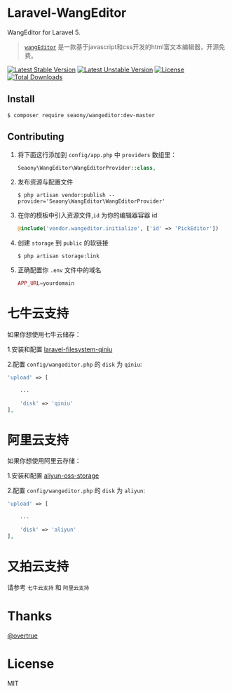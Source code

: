 # Laravel-WangEditor

WangEditor for Laravel 5.

>  [`wangEditor`](http://www.wangEditor.com) 是一款基于javascript和css开发的html富文本编辑器，开源免费。

[![Latest Stable Version](https://poser.pugx.org/seaony/wangeditor/v/stable.svg?format=flat-square)](https://packagist.org/packages/seaony/wangeditor)
[![Latest Unstable Version](https://poser.pugx.org/seaony/wangeditor/v/unstable.svg?format=flat-square)](https://packagist.org/packages/seaony/wangeditor)
[![License](https://poser.pugx.org/seaony/wangeditor/license?format=flat-square)](https://packagist.org/packages/seaony/wangeditor)
[![Total Downloads](https://poser.pugx.org/seaony/wangeditor/downloads?format=flat-square)](https://packagist.org/packages/seaony/wangeditor)


## Install

```shell
$ composer require seaony/wangeditor:dev-master
```

## Contributing

1. 将下面这行添加到 `config/app.php` 中 `providers` 数组里：

    ```php
    Seaony\WangEditor\WangEditorProvider::class,
    ```

2. 发布资源与配置文件

    ```shell
    $ php artisan vendor:publish --provider='Seaony\WangEditor\WangEditorProvider'
    ```

3. 在你的模板中引入资源文件,`id` 为你的编辑器容器 id

    ```php
    @include('vendor.wangeditor.initialize', ['id' => 'PickEditor'])
    ```

4. 创建 `storage` 到 `public` 的软链接

    ```shell
    $ php artisan storage:link
    ```
    
5. 正确配置你 `.env` 文件中的域名

    ```php
    APP_URL=yourdomain
    ```
    
    
# 七牛云支持

如果你想使用七牛云储存：

1.安装和配置 [laravel-filesystem-qiniu](https://github.com/overtrue/laravel-filesystem-qiniu)

2.配置 `config/wangeditor.php` 的 `disk` 为 `qiniu`:

```php
'upload' => [

    ...
    
    'disk' => 'qiniu'
],
```

# 阿里云支持

如果你想使用阿里云存储：

1.安装和配置 [aliyun-oss-storage](https://github.com/jacobcyl/Aliyun-oss-storage)

2.配置 `config/wangeditor.php` 的 `disk` 为 `aliyun`:

```php
'upload' => [

    ...
    
    'disk' => 'aliyun'
],
```

# 又拍云支持

请参考 `七牛云支持` 和 `阿里云支持`

# Thanks
[@overtrue](https://github.com/overtrue)

# License

MIT
